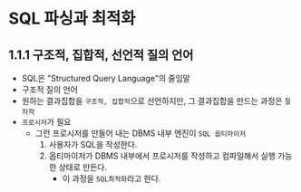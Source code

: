 # SQL 파싱과 최적화

## 1.1.1 구조적, 집합적, 선언적 질의 언어

- SQL은 "Structured Query Language"의 줄임말
- 구조적 질의 언어
- 원하는 결과집합을 ```구조적, 집합적```으로 선언하지만, 그 결과집합을 만드는 과정은 ```절차적```
- ```프로시저```가 필요
  - 그런 프로시저를 만들어 내는 DBMS 내부 엔진이 ```SQL 옵티마이저```
    1. 사용자가 SQL을 작성한다.
    2. 옵티마이저가 DBMS 내부에서 프로시저를 작성하고 컴파일해서 실행 가능한 상태로 만든다.
       - 이 과정을 ```SQL최적화```라고 한다.
